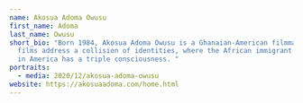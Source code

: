 ```yaml
---
name: Akosua Adoma Owusu
first_name: Adoma
last_name: Owusu
short_bio: "Born 1984, Akosua Adoma Owusu is a Ghanaian-American filmmaker whose
  films address a collision of identities, where the African immigrant located
  in America has a triple consciousness. "
portraits:
  - media: 2020/12/akosua-adoma-owusu
website: https://akosuaadoma.com/home.html
---
```

